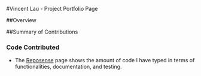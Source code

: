 #Vincent Lau - Project Portfolio Page

##Overview

##Summary of Contributions

### Code Contributed

- The [Reposense](https://nus-cs2113-ay2122s1.github.io/tp-dashboard/?search=&sort=groupTitle&sortWithin=title&timeframe=commit&mergegroup=&groupSelect=groupByRepos&breakdown=true&checkedFileTypes=docs~functional-code~test-code~other&since=2021-09-25&tabOpen=true&tabAuthor=vincentlauhl&tabRepo=AY2122S1-CS2113-T16-3%2Ftp%5Bmaster%5D&authorshipIsMergeGroup=false&authorshipFileTypes=docs~functional-code~test-code~other&authorshipIsBinaryFileTypeChecked=false&tabType=authorship)
  page shows the amount of code I have typed in terms of functionalities, documentation, and testing.